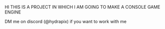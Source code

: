 HI
THIS IS A PROJECT IN WHICH I AM GOING TO MAKE A CONSOLE GAME ENGINE

DM me on discord (@hydrapix) if you want to work with me